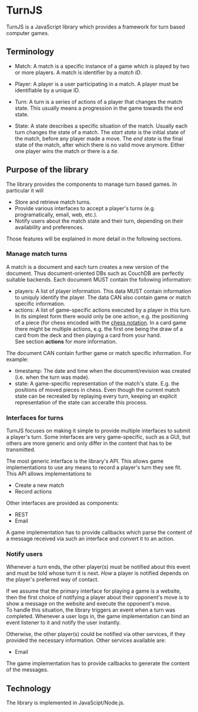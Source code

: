 # TurnJS

TurnJS is a JavaScript library which provides a framework for turn based
computer games.

## Terminology

- Match: A match is a specific instance of a game which is played by two or more
  players. A match is identifier by a *match ID*.

- Player: A player is a user participating in a match. A player must be
  identifiable by a unique ID.

- Turn: A turn is a series of actions of a player that changes the match state.
  This usually means a progression in the game towards the end state.

- State: A state describes a specific situation of the match. Usually each turn
  changes the state of a match. The *start state* is the initial state of the
  match, before any player made a move. The *end state* is the final state of
  the match, after which there is no valid move anymore. Either one player
  *wins* the match or there is a *tie*.


## Purpose of the library

The library provides the components to manage turn based games. In particular it 
will

- Store and retrieve match turns.
- Provide various interfaces to accept a player's turns (e.g. programatically,
  email, web, etc.).
- Notify users about the match state and their turn, depending on their
  availability and preferences.

Those features will be explained in more detail in the following sections.


### Manage match turns

A match is a document and each turn creates a new version of the document. Thus
document-oriented DBs such as CouchDB are perfectly suitable backends. Each
document MUST contain the following information:

- players: A list of player information. This data MUST contain information to 
  uniquly identify the player. The data CAN also contain game or match specific 
  information.
- actions: A list of game-specific actions executed by a player in this turn. 
  In its simplest form there would only be one action, e.g. the positioning of
  a piece (for chess encoded with the 
  [chess notation](http://en.wikipedia.org/wiki/Chess_notation). In a card game
  there might be multiple actions, e.g. the first one being the draw of a card
  from the deck and then playing a card from your hand.  
  See section **actions** for more information.

The document CAN contain further game or match specific information. For
example:

- timestamp: The date and time when the document/revision was created (i.e. when
  the turn was made).
- state: A game-specific representation of the match's state. E.g. the positions
  of moved pieces in chess. Even though the current match state can be recreated
  by replaying every turn, keeping an explicit representation of the state can
  acceralte this process.


### Interfaces for turns

TurnJS focuses on making it simple to provide multiple interfaces to submit a
player's turn. Some interfaces are very game-specific, such as a GUI, but others
are more generic and only differ in the content that has to be transmitted.

The most generic interface is the library's API. This allows game 
implementations to use any means to record a player's turn they see fit. This 
API allows implementations to

- Create a new match
- Record actions


Other interfaces are provided as components:

- REST
- Email

A game implementation has to provide callbacks which parse the content of a
message received via such an interface and convert it to an action.


### Notify users

Whenever a turn ends, the other player(s) must be notified about this event and
must be told whose turn it is next. *How* a player is notified depends on the
player's preferred way of contact.

If we assume that the primary interface for playing a game is a website, then
the first choice of notifying a player about their opponent's move is to show a
message on the website and execute the opponent's move.  
To handle this situation, the library triggers an event when a turn was
completed. Whenever a user logs in, the game implementation can bind an event
listener to it and notify the user instantly.

Otherwise, the other player(s) could be notified via other services, if they
provided the necessary information. Other services available are:

- Email

The game implementation has to provide callbacks to generate the content of the
messages.


## Technology

The library is implemented in JavaScipt/Node.js.
